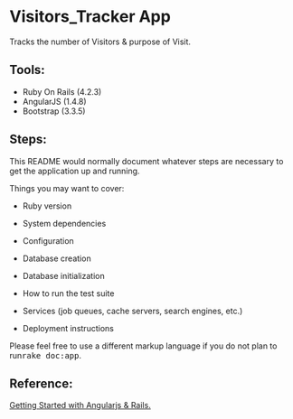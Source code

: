 # Visitors_Tracker App

Tracks the number of Visitors & purpose of Visit.

## Tools:
- Ruby On Rails (4.2.3)
- AngularJS (1.4.8)
- Bootstrap (3.3.5)

## Steps:
This README would normally document whatever steps are necessary to get the
application up and running.

Things you may want to cover:

* Ruby version

* System dependencies

* Configuration

* Database creation

* Database initialization

* How to run the test suite

* Services (job queues, cache servers, search engines, etc.)

* Deployment instructions


Please feel free to use a different markup language if you do not plan to run<tt>rake doc:app</tt>.

## Reference:
[Getting Started with Angularjs & Rails.](https://richonrails.com/articles/getting-started-with-angularjs-and-rails
)
